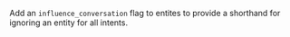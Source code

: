 Add an `influence_conversation` flag to entites to provide a shorthand for ignoring an entity for all intents.
